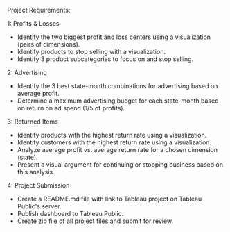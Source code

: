 Project Requirements:

1: Profits & Losses
   - Identify the two biggest profit and loss centers using a visualization (pairs of dimensions).
   - Identify products to stop selling with a visualization.
   - Identify 3 product subcategories to focus on and stop selling.

2: Advertising
   - Identify the 3 best state-month combinations for advertising based on average profit.
   - Determine a maximum advertising budget for each state-month based on return on ad spend (1/5 of profits).

3: Returned Items
   - Identify products with the highest return rate using a visualization.
   - Identify customers with the highest return rate using a visualization.
   - Analyze average profit vs. average return rate for a chosen dimension (state).
   - Present a visual argument for continuing or stopping business based on this analysis.

4: Project Submission
   - Create a README.md file with link to Tableau project on Tableau Public's server.
   - Publish dashboard to Tableau Public.
   - Create zip file of all project files and submit for review.